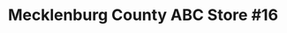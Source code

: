 ---
title: "Mecklenburg County ABC Store #16"
url: /charlotte/mecklenburg-county-abc-store-16/
shop: alcohol
---